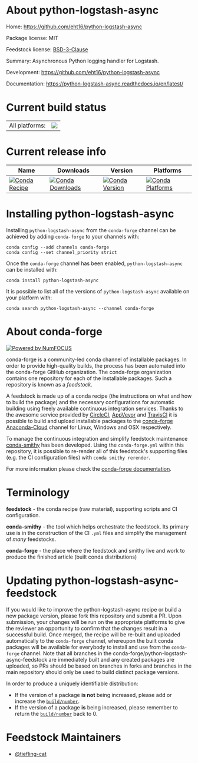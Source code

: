 About python-logstash-async
===========================

Home: https://github.com/eht16/python-logstash-async

Package license: MIT

Feedstock license: [BSD-3-Clause](https://github.com/conda-forge/python-logstash-async-feedstock/blob/master/LICENSE.txt)

Summary: Asynchronous Python logging handler for Logstash.

Development: https://github.com/eht16/python-logstash-async

Documentation: https://python-logstash-async.readthedocs.io/en/latest/

Current build status
====================


<table><tr><td>All platforms:</td>
    <td>
      <a href="https://dev.azure.com/conda-forge/feedstock-builds/_build/latest?definitionId=15018&branchName=master">
        <img src="https://dev.azure.com/conda-forge/feedstock-builds/_apis/build/status/python-logstash-async-feedstock?branchName=master">
      </a>
    </td>
  </tr>
</table>

Current release info
====================

| Name | Downloads | Version | Platforms |
| --- | --- | --- | --- |
| [![Conda Recipe](https://img.shields.io/badge/recipe-python--logstash--async-green.svg)](https://anaconda.org/conda-forge/python-logstash-async) | [![Conda Downloads](https://img.shields.io/conda/dn/conda-forge/python-logstash-async.svg)](https://anaconda.org/conda-forge/python-logstash-async) | [![Conda Version](https://img.shields.io/conda/vn/conda-forge/python-logstash-async.svg)](https://anaconda.org/conda-forge/python-logstash-async) | [![Conda Platforms](https://img.shields.io/conda/pn/conda-forge/python-logstash-async.svg)](https://anaconda.org/conda-forge/python-logstash-async) |

Installing python-logstash-async
================================

Installing `python-logstash-async` from the `conda-forge` channel can be achieved by adding `conda-forge` to your channels with:

```
conda config --add channels conda-forge
conda config --set channel_priority strict
```

Once the `conda-forge` channel has been enabled, `python-logstash-async` can be installed with:

```
conda install python-logstash-async
```

It is possible to list all of the versions of `python-logstash-async` available on your platform with:

```
conda search python-logstash-async --channel conda-forge
```


About conda-forge
=================

[![Powered by
NumFOCUS](https://img.shields.io/badge/powered%20by-NumFOCUS-orange.svg?style=flat&colorA=E1523D&colorB=007D8A)](https://numfocus.org)

conda-forge is a community-led conda channel of installable packages.
In order to provide high-quality builds, the process has been automated into the
conda-forge GitHub organization. The conda-forge organization contains one repository
for each of the installable packages. Such a repository is known as a *feedstock*.

A feedstock is made up of a conda recipe (the instructions on what and how to build
the package) and the necessary configurations for automatic building using freely
available continuous integration services. Thanks to the awesome service provided by
[CircleCI](https://circleci.com/), [AppVeyor](https://www.appveyor.com/)
and [TravisCI](https://travis-ci.com/) it is possible to build and upload installable
packages to the [conda-forge](https://anaconda.org/conda-forge)
[Anaconda-Cloud](https://anaconda.org/) channel for Linux, Windows and OSX respectively.

To manage the continuous integration and simplify feedstock maintenance
[conda-smithy](https://github.com/conda-forge/conda-smithy) has been developed.
Using the ``conda-forge.yml`` within this repository, it is possible to re-render all of
this feedstock's supporting files (e.g. the CI configuration files) with ``conda smithy rerender``.

For more information please check the [conda-forge documentation](https://conda-forge.org/docs/).

Terminology
===========

**feedstock** - the conda recipe (raw material), supporting scripts and CI configuration.

**conda-smithy** - the tool which helps orchestrate the feedstock.
                   Its primary use is in the construction of the CI ``.yml`` files
                   and simplify the management of *many* feedstocks.

**conda-forge** - the place where the feedstock and smithy live and work to
                  produce the finished article (built conda distributions)


Updating python-logstash-async-feedstock
========================================

If you would like to improve the python-logstash-async recipe or build a new
package version, please fork this repository and submit a PR. Upon submission,
your changes will be run on the appropriate platforms to give the reviewer an
opportunity to confirm that the changes result in a successful build. Once
merged, the recipe will be re-built and uploaded automatically to the
`conda-forge` channel, whereupon the built conda packages will be available for
everybody to install and use from the `conda-forge` channel.
Note that all branches in the conda-forge/python-logstash-async-feedstock are
immediately built and any created packages are uploaded, so PRs should be based
on branches in forks and branches in the main repository should only be used to
build distinct package versions.

In order to produce a uniquely identifiable distribution:
 * If the version of a package **is not** being increased, please add or increase
   the [``build/number``](https://docs.conda.io/projects/conda-build/en/latest/resources/define-metadata.html#build-number-and-string).
 * If the version of a package **is** being increased, please remember to return
   the [``build/number``](https://docs.conda.io/projects/conda-build/en/latest/resources/define-metadata.html#build-number-and-string)
   back to 0.

Feedstock Maintainers
=====================

* [@tiefling-cat](https://github.com/tiefling-cat/)

